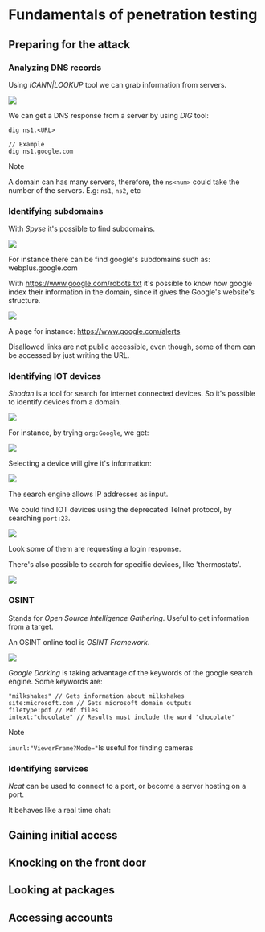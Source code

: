 # Fundamentals of penetration testing

## Preparing for the attack

### Analyzing DNS records

Using _ICANN|LOOKUP_ tool we can grab information from servers.

![](attachments/Pasted%20image%2020230720010535.png)

We can get a DNS response from a server by using _DIG_ tool:

```Shell
dig ns1.<URL>

// Example
dig ns1.google.com
```

>[!Note]
>A domain can has many servers, therefore, the `ns<num>` could take the number of the servers. E.g: `ns1`, `ns2`, etc

### Identifying subdomains

With _Spyse_ it's possible to find subdomains.

![](attachments/Pasted%20image%2020230720013128.png)

For instance there can be find google's subdomains such as: webplus.google.com

With https://www.google.com/robots.txt it's possible to know how google index their information in the domain, since it gives the Google's website's structure.

![](attachments/Pasted%20image%2020230720014150.png)

A page for instance: https://www.google.com/alerts

Disallowed links are not public accessible, even though, some of them can be accessed by just writing the URL.

### Identifying IOT devices

_Shodan_ is a tool for search for internet connected devices. So it's possible to identify devices from a domain.

![](attachments/Pasted%20image%2020230720020403.png)

For instance, by trying `org:Google`, we get:

![](attachments/Pasted%20image%2020230720021129.png)

Selecting a device will give it's information:

![](attachments/Pasted%20image%2020230720021257.png)

The search engine allows IP addresses as input.

We could find IOT devices using the deprecated Telnet protocol, by searching `port:23`.

![](attachments/Pasted%20image%2020230720022107.png)

Look some of them are requesting a login response.

There's also possible to search for specific devices, like 'thermostats'.

![](attachments/Pasted%20image%2020230720022328.png)

### OSINT

Stands for _Open Source Intelligence Gathering_. Useful to get information from a target.

An OSINT online tool is _OSINT Framework_.

![](attachments/Pasted%20image%2020230720023155.png)

_Google Dorking_ is taking advantage of the keywords of the google search engine.
Some keywords are:

```Google
"milkshakes" // Gets information about milkshakes
site:microsoft.com // Gets microsoft domain outputs
filetype:pdf // Pdf files
intext:"chocolate" // Results must include the word 'chocolate'
```


>[!Note]
>`inurl:"ViewerFrame?Mode="`Is useful for finding cameras

### Identifying services

_Ncat_ can be used to connect to a port, or become a server hosting on a port.

It behaves like a real time chat:










## Gaining initial access

## Knocking on the front door

## Looking at packages

## Accessing accounts
